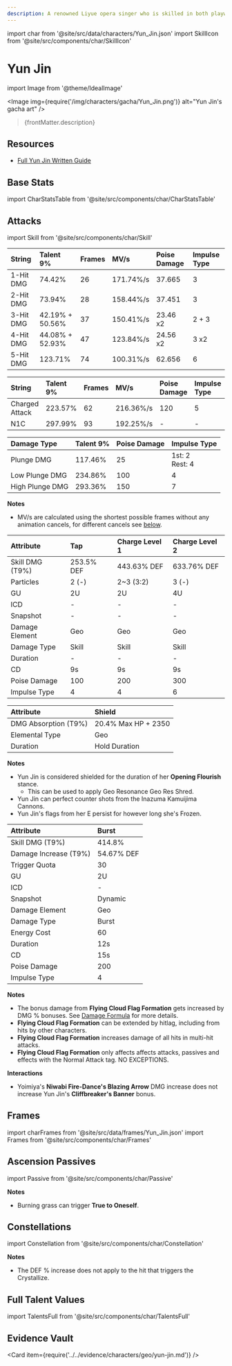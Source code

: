 ```yaml
---
description: A renowned Liyue opera singer who is skilled in both playwriting and singing. Her style is one-of-a-kind, exquisite and delicate, much like the person herself.
---
```


import char from '@site/src/data/characters/Yun_Jin.json'
import SkillIcon from '@site/src/components/char/SkillIcon'

# Yun Jin

import Image from '@theme/IdealImage'

<Image img={require('/img/characters/gacha/Yun_Jin.png')} alt="Yun Jin's gacha art" />
<blockquote>{frontMatter.description}</blockquote>

## Resources

* [Full Yun Jin Written Guide](https://keqingmains.com/yunjin/)

## Base Stats

import CharStatsTable from '@site/src/components/char/CharStatsTable'

<CharStatsTable char={char} />

## Attacks

import Skill from '@site/src/components/char/Skill'

<Tabs>
<TabItem value='na' label='Normal Attacks'>
<SkillIcon char={char} skill='na' />
<div class='talent-columns'>
<Skill char={char} skill='na' sectionFilter='Normal Attack' />

| String    | Talent 9%       | Frames | MV/s     | Poise Damage | Impulse Type |
| :-------- | :-------------- | :----- | :------- | :----------- | :----------- |
| 1-Hit DMG | 74.42%          | 26     | 171.74%/s | 37.665       | 3            |
| 2-Hit DMG | 73.94%          | 28     | 158.44%/s | 37.451       | 3            |
| 3-Hit DMG | 42.19% + 50.56% | 37     | 150.41%/s | 23.46 x2     | 2 + 3        |
| 4-Hit DMG | 44.08% + 52.93% | 47     | 123.84%/s | 24.56 x2     | 3 x2         |
| 5-Hit DMG | 123.71%         | 74     | 100.31%/s | 62.656       | 6            |

</div>
<div class='talent-columns'>
<Skill char={char} skill='na' sectionFilter='Charged Attack' />

| String         | Talent 9% | Frames  | MV/s      | Poise Damage | Impulse Type |
| :------------- | :-------- | :------ | :-------- | :----------- | :----------- |
| Charged Attack | 223.57%   | 62      | 216.36%/s | 120          | 5            |
| N1C            | 297.99%   | 93      | 192.25%/s | -            | -            |

</div>
<div class='talent-columns'>
<Skill char={char} skill='na' sectionFilter='Plunging Attack' />

| Damage Type     | Talent 9% | Poise Damage | Impulse Type         |
| :-------------- | :-------- | :----------- | :------------------- |
| Plunge DMG      | 117.46%   | 25           | 1st: 2 <br/> Rest: 4 |
| Low Plunge DMG  | 234.86%   | 100          | 4                    |
| High Plunge DMG | 293.36%   | 150          | 7                    |

</div>

**Notes**

* MV/s are calculated using the shortest possible frames without any animation cancels, for different cancels see [below](#frames).

</TabItem>

<TabItem value='e' label='Skill'>
<SkillIcon char={char} skill='e' />
<div class='talent-columns'>
<Skill char={char} skill='e' />

| Attribute         | Tap        | Charge Level 1 | Charge Level 2 |
| :---------------- | :--------- | :------------- | :------------- |
| Skill DMG \(T9%\) | 253.5% DEF | 443.63% DEF    | 633.76% DEF    |
| Particles         | 2 \(-\)    | 2~3 \(3:2\)    | 3 \(-\)        |
| GU                | 2U         | 2U             | 4U             |
| ICD               | -          | -              | -              |
| Snapshot          | -          | -              | -              |
| Damage Element    | Geo        | Geo            | Geo            |
| Damage Type       | Skill      | Skill          | Skill          |
| Duration          | -          | -              | -              |
| CD                | 9s         | 9s             | 9s             |
| Poise Damage      | 100        | 200            | 300            |
| Impulse Type      | 4          | 4              | 6              |

</div>

| Attribute              | Shield              |
| :--------------------- | :------------------ |
| DMG Absorption \(T9%\) | 20.4% Max HP + 2350 |
| Elemental Type         | Geo                 |
| Duration               | Hold Duration       |

**Notes**

* Yun Jin is considered shielded for the duration of her **Opening Flourish** stance.
  * This can be used to apply Geo Resonance Geo Res Shred.
* Yun Jin can perfect counter shots from the Inazuma Kamuijima Cannons.
* Yun Jin's flags from her E persist for however long she's Frozen.

</TabItem>

<TabItem value='q' label='Burst'>
<SkillIcon char={char} skill='q' />
<div class='talent-columns'>
<Skill char={char} skill='q'/>

| Attribute               | Burst      |
| :---------------------- | :--------- |
| Skill DMG \(T9%\)       | 414.8%     |
| Damage Increase \(T9%\) | 54.67% DEF |
| Trigger Quota           | 30         |
| GU                      | 2U         |
| ICD                     | -          |
| Snapshot                | Dynamic    |
| Damage Element          | Geo        |
| Damage Type             | Burst      |
| Energy Cost             | 60         |
| Duration                | 12s        |
| CD                      | 15s        |
| Poise Damage            | 200        |
| Impulse Type            | 4          |

</div>

**Notes**

* The bonus damage from **Flying Cloud Flag Formation** gets increased by DMG % bonuses. See [Damage Formula](../../combat-mechanics/damage/damage-formula.md) for more details.
* **Flying Cloud Flag Formation** can be extended by hitlag, including from hits by other characters.
* **Flying Cloud Flag Formation** increases damage of all hits in multi-hit attacks.
* **Flying Cloud Flag Formation** only affects affects attacks, passives and effects with the Normal Attack tag. NO EXCEPTIONS.

**Interactions**

* Yoimiya's **Niwabi Fire-Dance's Blazing Arrow** DMG increase does not increase Yun Jin's **Cliffbreaker's Banner** bonus.

</TabItem>
</Tabs>

## Frames

import charFrames from '@site/src/data/frames/Yun_Jin.json'
import Frames from '@site/src/components/char/Frames'

<Frames data={charFrames} />

## Ascension Passives

import Passive from '@site/src/components/char/Passive'

<Tabs>
<TabItem value='passive' label='Passive'>
<Passive char={char} passive={2} />
</TabItem>

<TabItem value='a1' label='Ascension 1'>
<Passive char={char} passive={0} />

**Notes**

* Burning grass can trigger **True to Oneself**.

</TabItem>

<TabItem value="a4" label="Ascension 4">
<Passive char={char} passive={1} />
</TabItem>
</Tabs>

## Constellations

import Constellation from '@site/src/components/char/Constellation'

<Tabs>
<TabItem value='c1' label='C1'>
<Constellation char={char} constellation={1} />
</TabItem>

<TabItem value='c2' label='C2'>
<Constellation char={char} constellation={2} />
</TabItem>

<TabItem value='c3' label='C3'>
<Constellation char={char} constellation={3} />
</TabItem>

<TabItem value='c4' label='C4'>
<Constellation char={char} constellation={4} />

**Notes**

* The DEF % increase does not apply to the hit that triggers the Crystallize.

</TabItem>

<TabItem value='c5' label='C5'>
<Constellation char={char} constellation={5} />
</TabItem>

<TabItem value='c6' label='C6'>
<Constellation char={char} constellation={6} />
</TabItem>
</Tabs>

## Full Talent Values

import TalentsFull from '@site/src/components/char/TalentsFull'

<TalentsFull char={char}/>

## Evidence Vault

<Card item={require('../../evidence/characters/geo/yun-jin.md')} />
